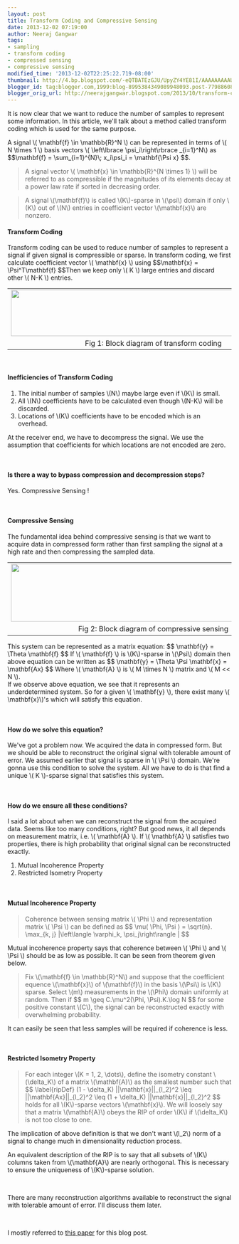 ```yaml
---
layout: post
title: Transform Coding and Compressive Sensing
date: 2013-12-02 07:19:00
author: Neeraj Gangwar
tags:
- sampling
- transform coding
- compressed sensing
- compressive sensing
modified_time: '2013-12-02T22:25:22.719-08:00'
thumbnail: http://4.bp.blogspot.com/-eQTBATEzGJU/UpyZY4YE81I/AAAAAAAAAUU/P6BWqW5BYWw/s72-c/transform_coding.JPG
blogger_id: tag:blogger.com,1999:blog-8995384349089948093.post-7798860887456191199
blogger_orig_url: http://neerajgangwar.blogspot.com/2013/10/transform-coding-and-compressive-sensing.html
---
```


<p>
  It is now clear that we want to reduce the number of samples to represent some information.
  In this article, we'll talk about a method called transform coding which is used for the
  same purpose.
</p>

<p>
  A signal \( \mathbf{f} \in \mathbb{R}^N \) can be represented in terms of \( N \times 1 \) basis
  vectors \( \left\lbrace \psi_i\right\rbrace _{i=1}^N\) as $$\mathbf{f} = \sum_{i=1}^{N}\; x_i\psi_i = \mathbf{\Psi x} $$.
</p>

<blockquote>
  A signal vector \( \mathbf{x} \in \mathbb{R}^{N \times 1} \) will be referred to as compressible
  if the magnitudes of its elements decay at a power law rate if sorted in decreasing order.
</blockquote>

<blockquote>
  A signal \(\mathbf{f}\) is called \(K\)-sparse in \(\psi\) domain if only \(K\) out of \(N\)
  entries in coefficient vector \(\mathbf{x}\) are nonzero.
</blockquote>

<h4>Transform Coding</h4>
<p>
  Transform coding can be used to reduce number of samples to represent a signal if given signal is
  compressible or sparse.
  In transform coding, we first calculate coefficient vector \( \mathbf{x} \) using
  $$\mathbf{x} = \Psi^T\mathbf{f} $$Then we keep only \( K \) large entries and discard other
  \( N-K \) entries.
</p>

<table>
  <tbody>
    <tr>
      <td style="text-align: center;"><img border="0" height="104" src="http://4.bp.blogspot.com/-eQTBATEzGJU/UpyZY4YE81I/AAAAAAAAAUU/P6BWqW5BYWw/s640/transform_coding.JPG" width="640" /></td>
    </tr>
    <tr>
      <td style="text-align: center;">Fig 1: Block diagram of transform coding</td>
    </tr>
  </tbody>
</table>

<br/>
<h4>Inefficiencies of Transform Coding</h4>
<ol>
    <li>The initial number of samples \(N\) maybe large even if \(K\) is small.</li>
    <li>All \(N\) coefficients have to be calculated even though \(N-K\) will be discarded.</li>
    <li>Locations of \(K\) coefficients have to be encoded which is an overhead.</li>
</ol>
<p>
  At the receiver end, we have to decompress the signal. We use the assumption that
  coefficients for which locations are not encoded are zero.
</p>

<br/>
<h4>Is there a way to bypass compression and decompression steps?</h4>
<p>Yes. Compressive Sensing !</p>

<br/>
<h4>Compressive Sensing</h4>
<p>
  The fundamental idea behind compressive sensing is that we want to acquire data in
  compressed form rather than first sampling the signal at a high rate and then compressing
  the sampled data.
</p>

<table>
  <tbody>
    <tr>
      <td style="text-align: center;"><img border="0" height="130" src="http://3.bp.blogspot.com/-Vx-2Dh4ItE8/UpyZo4Ktp9I/AAAAAAAAAUc/Nnn7fRVUnKc/s640/compressive_sensing.JPG" width="640" /></td>
    </tr>
    <tr>
      <td style="text-align: center;">Fig 2: Block diagram of compressive sensing</td>
    </tr>
  </tbody>
</table>

<p>
  This system can be represented as a matrix equation: $$ \mathbf{y} = \Theta \mathbf{f} $$
  If \( \mathbf{f} \) is \(K\)-sparse in \(\Psi\) domain then above equation can be written
  as $$ \mathbf{y} = \Theta \Psi \mathbf{x} = \mathbf{Ax} $$
  Where \( \mathbf{A} \) is \( M \times N \) matrix and \( M &lt;&lt; N \).
  <br/>
  If we observe above equation, we see that it represents an underdetermined system. So for a
  given \( \mathbf{y} \), there exist many \( \mathbf{x}\)'s which will satisfy this equation.
</p>

<br/>
<h4>How do we solve this equation?</h4>
<p>
  We've got a problem now. We acquired the data in compressed form. But we should be able to
  reconstruct the original signal with tolerable amount of error. We assumed earlier that signal
  is sparse in \( \Psi \) domain. We're gonna use this condition to solve the system. All we have
  to do is that find a unique \( K \)-sparse signal that satisfies this system.
</p>

<br/>
<h4>How do we ensure all these conditions?</h4>
<p>
  I said a lot about when we can reconstruct the signal from the acquired data. Seems like too many
  conditions, right? But good news, it all depends on measurement matrix, i.e. \( \mathbf{A} \).
  If \( \mathbf{A} \) satisfies two properties, there is high probability that original signal can be
  reconstructed exactly.
</p>
<ol>
    <li>Mutual Incoherence Property</li>
    <li>Restricted Isometry Property</li>
</ol>

<br/>
<h4>Mutual Incoherence Property</h4>
<blockquote>
  Coherence between sensing matrix \( \Phi \) and representation matrix \( \Psi \) can be defined as
  $$ \mu( \Phi, \Psi ) =&nbsp;\sqrt{n}. \max_{k, j} |\left\langle \varphi_k, \psi_j\right\rangle | $$
</blockquote>
<p>
  Mutual incoherence property says that coherence between \( \Phi \) and \( \Psi \) should be as low
  as possible. It can be seen from theorem given below.
</p>
<blockquote>
  Fix \(\mathbf{f} \in \mathbb{R}^N\) and suppose that the coefficient equence \(\mathbf{x}\) of
  \(\mathbf{f}\) in the basis \(\Psi\) is \(K\) sparse. Select \(m\) measurements in the \(\Phi\)
  domain uniformly at random. Then if $$ m \geq C.\mu^2(\Phi, \Psi).K.\log N $$ for some positive
  constant \(C\), the signal can be reconstructed exactly with overwhelming probability.
</blockquote>
<p>It can easily be seen that less samples will be required if coherence is less.</p>

<br/>
<h4>Restricted Isometry Property</h4>
<blockquote>
  For each integer \(K = 1, 2, \dots\), define the isometry constant \(\delta_K\) of a matrix
  \(\mathbf{A}\) as the smallest number such that
  $$ \label{ripDef} (1 - \delta_K) ||\mathbf{x}||_{l_2}^2 \leq ||\mathbf{Ax}||_{l_2}^2 \leq (1 + \delta_K) ||\mathbf{x}||_{l_2}^2 $$
  holds for all \(K\)-sparse vectors \(\mathbf{x}\). We will loosely say that a matrix \(\mathbf{A}\)
  obeys the RIP of order \(K\) if \(\delta_K\) is not too close to one.
</blockquote>
<p>
  The implication of above definition is that we don't want \(l_2\) norm of a signal to change much
  in dimensionality reduction process.
</p>

<p>
  An equivalent description of the RIP is to say that all subsets of \(K\) columns taken from
  \(\mathbf{A}\) are nearly orthogonal. This is necessary to ensure the uniqueness of \(K\)-sparse
  solution.
</p>

<br/>
<p>
  There are many reconstruction algorithms available to reconstruct the signal with tolerable
  amount of error. I'll discuss them later.
</p>

<br/>
<p>
  I mostly referred to <a href="http://authors.library.caltech.edu/10092/1/CANieeespm08.pdf" target="_blank">
  this paper</a> for this blog post.
</p>

<script src="https://cdn.mathjax.org/mathjax/latest/MathJax.js?config=TeX-AMS-MML_HTMLorMML" type="text/javascript"></script>
